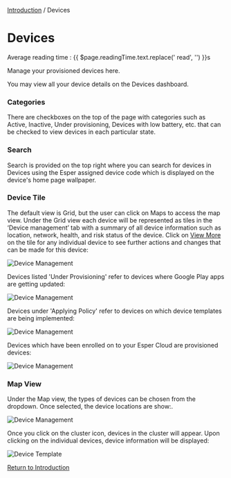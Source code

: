 [Introduction](../index.md) / Devices
# Devices
<div class="avg-reading-time" style="margin-top: 0rem;">Average reading time : {{ $page.readingTime.text.replace(' read', '') }}s</div>


Manage your provisioned devices here.

You may view all your device details on the Devices dashboard.


### Categories

There are checkboxes on the top of the page with categories such as Active, Inactive, Under provisioning, Devices with low battery, etc. that can be checked to view devices in each particular state.

### Search

Search is provided on the top right where you can search for devices in Devices using the Esper assigned device code which is displayed on the device's home page wallpaper.

### Device Tile

The default view is Grid, but the user can click on Maps to access the map view. Under the Grid view each device will be represented as tiles in the ‘Device management’ tab with a summary of all device information such as location, network, health, and risk status of the device. Click on [View More](-/index.md) on the tile for any individual device to see further actions and changes that can be made for this device:

![Device Management](https://documentation-media.s3.amazonaws.com/images/1_DM.width-800.png?AWSAccessKeyId=AKIAJHOTEM5S4GAN2SGA)

Devices listed 'Under Provisioning' refer to devices where Google Play apps are getting updated:

![Device Management](https://documentation-media.s3.amazonaws.com/images/Under_Provisioning.width-800.png?AWSAccessKeyId=AKIAJHOTEM5S4GAN2SGA)

Devices under 'Applying Policy' refer to devices on which device templates are being implemented:

![Device Management](https://documentation-media.s3.amazonaws.com/images/Applying_Policy.width-800.png?AWSAccessKeyId=AKIAJHOTEM5S4GAN2SGA)

Devices which have been enrolled on to your Esper Cloud are provisioned devices:

![Device Management](https://documentation-media.s3.amazonaws.com/images/Provisioned.width-800.png?AWSAccessKeyId=AKIAJHOTEM5S4GAN2SGA)

### Map View

Under the Map view, the types of devices can be chosen from the dropdown. Once selected, the device locations are show:.

![Device Management](https://documentation-media.s3.amazonaws.com/images/1.1_DM.width-800.png?AWSAccessKeyId=AKIAJHOTEM5S4GAN2SGA)

Once you click on the cluster icon, devices in the cluster will appear. Upon clicking on the individual devices, device information will be displayed:

![Device Template](https://documentation-media.s3.amazonaws.com/images/1.2_DM.width-800.png?AWSAccessKeyId=AKIAJHOTEM5S4GAN2SGA)

[Return to Introduction](../index.md)
